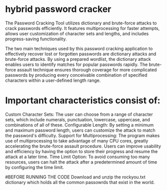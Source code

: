 # hybrid password cracker
The Password Cracking Tool utilizes dictionary and brute-force attacks to crack passwords efficiently. It features multiprocessing for faster attempts, allows user customization of character sets and lengths, and includes progress-saving functionality.

The two main techniques used by this password cracking application to effectively recover lost or forgotten passwords are dictionary attacks and brute-force attacks. By using a prepared wordlist, the dictionary attack enables users to identify matches for popular passwords rapidly. The brute-force assault technique ensures thorough coverage for more complicated passwords by producing every conceivable combination of specified characters within a user-defined length range.

# Important characteristics consist of:
Custom Character Sets: The user can choose from a range of character sets, which include numerals, punctuation, lowercase, uppercase, and combinations of all of these.
Configurable Length: By setting a minimum and maximum password length, users can customize the attack to match the password's difficulty.
Support for Multiprocessing: The program makes use of multiprocessing to take advantage of many CPU cores, greatly accelerating the brute-force assault procedure.
Users can improve usability and efficiency by having the option to store their progress and resume the attack at a later time.
Time Limit Option: To avoid consuming too many resources, users can halt the attack after a predetermined amount of time by configuring the time limit.

#BEFORE RUNNING THE CODE
Download and unzip the rockyou.txt dictionary which holds all the common passowrds that exist in the world.
